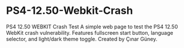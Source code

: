 # PS4-12.50-Webkit-Crash
PS4 12.50 WEBKIT Crash Test  A simple web page to test the PS4 12.50 WebKit crash vulnerability. Features fullscreen start button, language selector, and light/dark theme toggle. Created by Çınar Güney.
